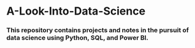 # A-Look-Into-Data-Science
### This repository contains projects and notes in the pursuit of data science using Python, SQL, and Power BI. 
